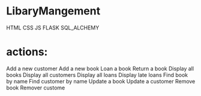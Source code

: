 # LibaryMangement

HTML
CSS
JS 
FLASK
SQL_ALCHEMY

# actions:
 Add a new customer 
 Add a new book 
 Loan a book 
 Return a book 
 Display all books 
 Display all customers 
 Display all loans 
 Display late loans 
 Find book by name 
 Find customer by name 
 Update a book 
 Update a customer
 Remove book 
 Remover custome 